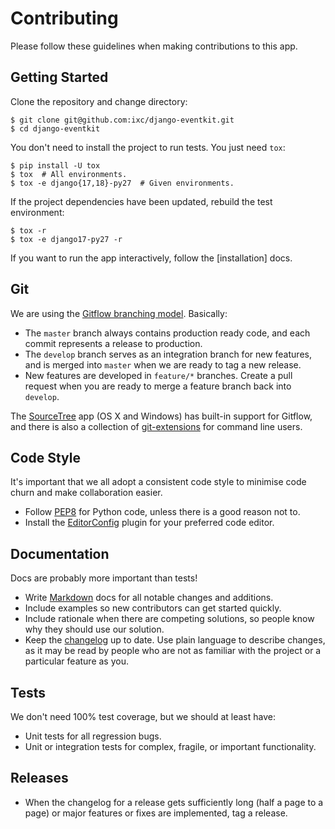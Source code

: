 # Contributing

Please follow these guidelines when making contributions to this app.

## Getting Started

Clone the repository and change directory:

    $ git clone git@github.com:ixc/django-eventkit.git
    $ cd django-eventkit

You don't need to install the project to run tests. You just need `tox`:

    $ pip install -U tox
    $ tox  # All environments.
    $ tox -e django{17,18}-py27  # Given environments.

If the project dependencies have been updated, rebuild the test environment:

    $ tox -r
    $ tox -e django17-py27 -r

If you want to run the app interactively, follow the [installation] docs.

## Git

We are using the [Gitflow branching model]. Basically:

  * The `master` branch always contains production ready code, and each commit
    represents a release to production.
  * The `develop` branch serves as an integration branch for new features, and
    is merged into `master` when we are ready to tag a new release.
  * New features are developed in `feature/*` branches. Create a pull request
    when you are ready to merge a feature branch back into `develop`.

The [SourceTree] app (OS X and Windows) has built-in support for Gitflow, and
there is also a collection of [git-extensions] for command line users.

## Code Style

It's important that we all adopt a consistent code style to minimise code churn
and make collaboration easier.

  * Follow [PEP8] for Python code, unless there is a good reason not to.
  * Install the [EditorConfig] plugin for your preferred code editor.

## Documentation

Docs are probably more important than tests!

  * Write [Markdown] docs for all notable changes and additions.
  * Include examples so new contributors can get started quickly.
  * Include rationale when there are competing solutions, so people know why
    they should use our solution.
  * Keep the [changelog] up to date. Use plain language to describe changes,
    as it may be read by people who are not as familiar with the project or a
    particular feature as you.

## Tests

We don't need 100% test coverage, but we should at least have:

  * Unit tests for all regression bugs.
  * Unit or integration tests for complex, fragile, or important functionality.

## Releases

  * When the changelog for a release gets sufficiently long (half a page to a
    page) or major features or fixes are implemented, tag a release.

[changelog]: changelog.md
[EditorConfig]: http://editorconfig.org/
[git-extensions]: https://github.com/nvie/gitflow/
[Gitflow branching model]: http://atlassian.com/git/workflows#!workflow-gitflow
[Markdown]: http://daringfireball.net/projects/markdown/
[PEP8]: http://legacy.python.org/dev/peps/pep-0008/
[SourceTree]: http://sourcetreeapp.com/
